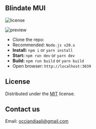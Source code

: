 ## Blindate MUI

![license](https://img.shields.io/badge/license-MIT-blue.svg)

![preview](public/assets/images/minimal-free-preview.jpg)


- Clone the repo:
- Recommended: `Node.js v20.x`
- **Install:** `npm i` or `yarn install`
- **Start:** `npm run dev` or `yarn dev`
- **Build:** `npm run build` or `yarn build`
- Open browser: `http://localhost:3039`

## License

Distributed under the [MIT](https://github.com/minimal-ui-kit/minimal.free/blob/main/LICENSE.md) license.

## Contact us

Email: occiandiaali@gmail.com
